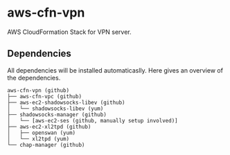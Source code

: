 # aws-cfn-vpn

AWS CloudFormation Stack for VPN server.

## Dependencies

All dependencies will be installed automaticaslly.
Here gives an overview of the dependencies.

```
aws-cfn-vpn (github)
├── aws-cfn-vpc (github)
├── aws-ec2-shadowsocks-libev (github)
│   └── shadowsocks-libev (yum)
├── shadowsocks-manager (github)
│   └── [aws-ec2-ses (github, manually setup involved)]
├── aws-ec2-xl2tpd (github)
│   ├── openswan (yum)
│   └── xl2tpd (yum)
└── chap-manager (github)
```
